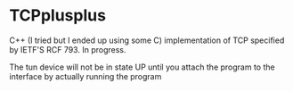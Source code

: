 # TCPplusplus
C++ (I tried but I ended up using some C) implementation of TCP specified by IETF'S RCF 793. In progress.

The tun device will not be in state UP until you attach the program to the interface by actually running the program
